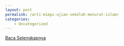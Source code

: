 ```yaml
---
layout: post
permalink: /arti-mimpi-ujian-sekolah-menurut-islam/
categories:
    - Uncategorized
---
```


[Baca Selengkapnya](/02)